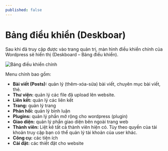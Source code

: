 ```yaml
---
published: false
---
```


# Bảng điểu khiển (Deskboar)

Sau khi đã truy cập được vào trang quản trị, màn hình điều khiển chính của Wordpress sẽ hiển thị (Deskboard – Bảng điều khiển).

![Bảng điều khiển chính](http://i429.photobucket.com/albums/qq12/liu_zango_ne/Huong-dan-quan-tri/Dashboard_MyStyle_WordPress.png)

Menu chính bao gồm:

- **Bài viết (Posts):** quản lý (thêm-xóa-sửa) bài viết, chuyên mục bài viết, thẻ.
- **Thư viện:** quản lý các file đã upload lên website.
- **Liên kết:** quản lý các liên kết
- **Trang:** quản lý trang
- **Phản hồi:** quản lý bình luận
- **Plugins:** quản lý phần mở rộng cho wordpress (plugin)
- **Giao diện:** quản lý phần giao diện bên ngoài trang web
- **Thành viên:** Liệt kê tất cả thành viên hiện có. Tùy theo quyền của tài khoản truy cập bạn có thể quản lý tài khoản của user khác.
- **Công cụ:** các tiện ích
- **Cài đặt:** các thiết đặt cho website



